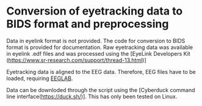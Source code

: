 # Conversion of eyetracking data to BIDS format and preprocessing

Data in eyelink format is not provided. The code for conversion to BIDS format is provided for documentation. Raw eyetracking data was available in eyelink .edf files and was processed using the [EyeLink Developers Kit (https://www.sr-research.com/support/thread-13.html)] 

Eyetracking data is aligned to the EEG data. Therefore, EEG files have to be loaded, requiring [EEGLAB](https://sccn.ucsd.edu/eeglab/index.php). 

Data can be downloded through the script using the [Cyberduck command line interface(https://duck.sh/)]. This has only been tested on Linux. 